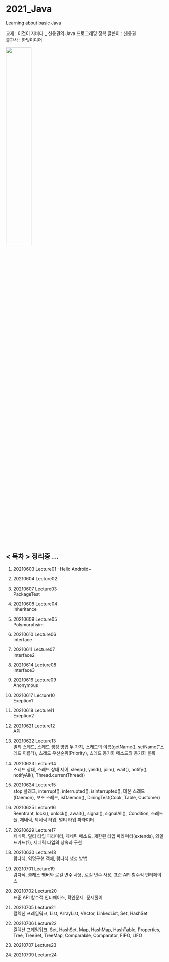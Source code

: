 # 2021_Java
Learning about basic Java   
   
교재 : 이것이 자바다 _ 신용권의 Java 프로그래밍 정복
글쓴이 : 신용권   
출판사 : 한빛미디어   

<img src="https://user-images.githubusercontent.com/84966961/121864993-6fa6d800-cd38-11eb-82ed-16686a536294.png" width="40%">

## < 목차 > 정리중 ...
1. 20210603 Lecture01 : Hello Android~   
	
2. 20210604 Lecture02     
	
3. 20210607 Lecture03    
	PackageTest
4. 20210608 Lecture04   
	Inheritance
5. 20210609 Lecture05   
    Polymorphsim
6. 20210610 Lecture06   
	Interface
7. 20210611 Lecture07   
	Interface2
8. 20210614 Lecture08   
	Interface3
9. 20210616 Lecture09   
	Anonymous
10. 20210617 Lecture10    
	Exeption1
11. 20210618 Lecture11     
	Exeption2
12. 20210621 Lecture12  
	API
13. 20210622 Lecture13    
	멀티 스레드, 스레드 생성 방법 두 가지, 스레드의 이름(getName(), setName("스레드 이름")), 스레드 우선순위(Priority), 스레드 동기화 메소드와 동기화 블록    
14. 20210623 Lecture14    
	스레드 상태, 스레드 상태 제어, sleep(), yield(), join(), wait(), notify(), notifyAll(), Thread.currentThread()    
15. 20210624 Lecture15     
	stop 플래그, interrupt(), interrupted(), isInterrupted(), 데몬 스레드(Daemon), 보조 스레드, isDaemon(), DiningTest(Cook, Table, Customer)  	
16. 20210625 Lecture16   
	Reentrant, lock(), unlock(), await(), signal(), signalAll(), Condition, 스레드풀, 제네릭, 제네릭 타입, 멀티 타입 파라미터	
17. 20210629 Lecture17   
	제네릭, 멀티 타입 파라미터, 제네릭 메소드, 제한된 타입 파라미터(extends), 와일드카드(?), 제네릭 타입의 상속과 구현   	
18. 20210630 Lecture18   
	람다식, 익명구현 객체, 람다식 생성 방법	  
19. 20210701 Lecture19   
	람다식, 클래스 멤버와 로컬 변수 사용, 로컬 변수 사용, 표준 API 함수적 인터페이스   	
20. 20210702 Lecture20    
	표준 API 함수적 인터페이스, 확인문제, 문제풀이	  
21. 20210705 Lecture21    
	컬렉션 프레임워크, List, ArrayList, Vector, LinkedList, Set, HashSet     
22. 20210706 Lecture22   
	컬렉션 프레임워크, Set, HashSet, Map, HashMap, HashTable, Properties, Tree, TreeSet, TreeMap, Comparable, Comparator, FIFO, LIFO   
23. 20210707 Lecture23    
	
24. 20210709 Lecture24 
	


